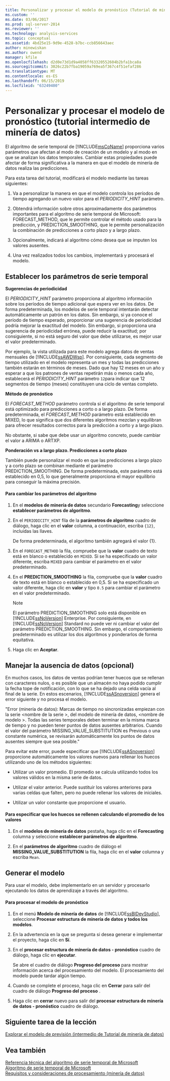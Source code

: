 ```yaml
---
title: Personalizar y procesar el modelo de pronóstico (Tutorial de minería de datos intermedios) | Microsoft Docs
ms.custom: ''
ms.date: 03/06/2017
ms.prod: sql-server-2014
ms.reviewer: ''
ms.technology: analysis-services
ms.topic: conceptual
ms.assetid: 4bd25e15-9d9e-4528-b7bc-ccb856643aec
author: minewiskan
ms.author: owend
manager: kfile
ms.openlocfilehash: d2d0e73d1d9a4058ff63320552604b2bfa1bca8a
ms.sourcegitcommit: 3026c22b7fba19059a769ea5f367c4f51efaf286
ms.translationtype: MT
ms.contentlocale: es-ES
ms.lasthandoff: 06/15/2019
ms.locfileid: "63249400"
---
```

# <a name="customizing-and-processing-the-forecasting-model-intermediate-data-mining-tutorial"></a>Personalizar y procesar el modelo de pronóstico (tutorial intermedio de minería de datos)
  El algoritmo de serie temporal de [!INCLUDE[msCoName](../includes/msconame-md.md)] proporciona varios parámetros que afectan al modo de creación de un modelo y al modo en que se analizan los datos temporales. Cambiar estas propiedades puede afectar de forma significativa a la manera en que el modelo de minería de datos realiza las predicciones.  
  
 Para esta tarea del tutorial, modificará el modelo mediante las tareas siguientes:  
  
1.  Va a personalizar la manera en que el modelo controla los períodos de tiempo agregando un nuevo valor para el *PERIODICITY_HINT* parámetro.  
  
2.  Obtendrá información sobre otros aproximadamente dos parámetros importantes para el algoritmo de serie temporal de Microsoft: FORECAST_METHOD, que le permite controlar el método usado para la predicción, y PREDICTION_SMOOTHING, que le permite personalización la combinación de predicciones a corto plazo y a largo plazo.  
  
3.  Opcionalmente, indicará al algoritmo cómo desea que se imputen los valores ausentes.  
  
4.  Una vez realizados todos los cambios, implementará y procesará el modelo.  
  
## <a name="setting-time-series-parameters"></a>Establecer los parámetros de serie temporal  
 **Sugerencias de periodicidad**  
  
 El *PERIODICITY_HINT* parámetro proporciona al algoritmo información sobre los períodos de tiempo adicional que espera ver en los datos. De forma predeterminada, los modelos de serie temporal intentarán detectar automáticamente un patrón en los datos. Sin embargo, si ya conoce el período de tiempo esperado, proporcionar una sugerencia de periodicidad podría mejorar la exactitud del modelo. Sin embargo, si proporciona una sugerencia de periodicidad errónea, puede reducir la exactitud; por consiguiente, si no está seguro del valor que debe utilizarse, es mejor usar el valor predeterminado.  
  
 Por ejemplo, la vista utilizada para este modelo agrega datos de ventas mensuales de [!INCLUDE[ssAWDWsp](../includes/ssawdwsp-md.md)]. Por consiguiente, cada segmento de tiempo utilizado en el modelo representa un mes y todas las predicciones también estarán en términos de meses. Dado que hay 12 meses en un año y esperar a que los patrones de ventas repetirán más o menos cada año, establecerá el *PERIODICITY_HINT* parámetro `12`para indicar que 12 segmentos de tiempo (meses) constituyen una ciclo de ventas completo.  
  
 **Método de pronóstico**  
  
 El *FORECAST_METHOD* parámetro controla si el algoritmo de serie temporal está optimizado para predicciones a corto o a largo plazo. De forma predeterminada, el *FORECAST_METHOD* parámetro está establecido en MIXED, lo que significa que dos diferentes algoritmos mezclan y equilibran para ofrecer resultados correctos para la predicción a corto y a largo plazo.  
  
 No obstante, si sabe que debe usar un algoritmo concreto, puede cambiar el valor a ARIMA o ARTXP.  
  
 **Ponderación vs a largo plazo. Predicciones a corto plazo**  
  
 También puede personalizar el modo en que las predicciones a largo plazo y a corto plazo se combinan mediante el parámetro PREDICTION_SMOOTHING. De forma predeterminada, este parámetro está establecido en 0,5, lo que generalmente proporciona el mayor equilibrio para conseguir la máxima precisión.  
  
#### <a name="to-change-the-algorithm-parameters"></a>Para cambiar los parámetros del algoritmo  
  
1.  En el **modelos de minería de datos** secundario **Forecasting**y seleccione **establecer parámetros de algoritmo**.  
  
2.  En el `PERIODICITY_HINT` fila de la **parámetros de algoritmo** cuadro de diálogo, haga clic en el **valor** columna, a continuación, escriba `{12}`, incluidas las llaves.  
  
     De forma predeterminada, el algoritmo también agregará el valor {1}.  
  
3.  En el `FORECAST_METHOD` la fila, compruebe que la **valor** cuadro de texto está en blanco o establecido en `MIXED`. Si se ha especificado un valor diferente, escriba `MIXED` para cambiar el parámetro en el valor predeterminado.  
  
4.  En el **PREDICTION_SMOOTHING** la fila, compruebe que la **valor** cuadro de texto está en blanco o establecido en 0,5. Si se ha especificado un valor diferente, haga clic en **valor** y tipo `0.5` para cambiar el parámetro en el valor predeterminado.  
  
    > [!NOTE]  
    >  El parámetro PREDICTION_SMOOTHING solo está disponible en [!INCLUDE[ssNoVersion](../includes/ssnoversion-md.md)] Enterprise. Por consiguiente, en [!INCLUDE[ssNoVersion](../includes/ssnoversion-md.md)] Standard no puede ver ni cambiar el valor del parámetro PREDICTION_SMOOTHING. Sin embargo, el comportamiento predeterminado es utilizar los dos algoritmos y ponderarlos de forma equitativa.  
  
5.  Haga clic en **Aceptar**.  
  
## <a name="handling-missing-data-optional"></a>Manejar la ausencia de datos (opcional)  
 En muchos casos, los datos de ventas podrían tener huecos que se rellenan con caracteres nulos, o es posible que un almacén no haya podido cumplir la fecha tope de notificación, con lo que se ha dejado una celda vacía al final de la serie. En estos escenarios, [!INCLUDE[ssASnoversion](../includes/ssasnoversion-md.md)] genera el error siguiente y no procesa el modelo.  
  
 "Error (minería de datos): Marcas de tiempo no sincronizadas empiezan con la serie \<nombre de la serie >, del modelo de minería de datos, \<nombre de modelo >. Todas las series temporales deben terminar en la misma marca de tiempo y no pueden tener puntos de datos ausentes arbitrarios. Cuando el valor del parámetro MISSING_VALUE_SUBSTITUTION es Previous o una constante numérica, se revisarán automáticamente los puntos de datos ausentes siempre que sea posible."  
  
 Para evitar este error, puede especificar que [!INCLUDE[ssASnoversion](../includes/ssasnoversion-md.md)] proporcione automáticamente los valores nuevos para rellenar los huecos utilizando uno de los métodos siguientes:  
  
-   Utilizar un valor promedio. El promedio se calcula utilizando todos los valores válidos en la misma serie de datos.  
  
-   Utilizar el valor anterior. Puede sustituir los valores anteriores para varias celdas que falten, pero no puede rellenar los valores de iniciales.  
  
-   Utilizar un valor constante que proporcione el usuario.  
  
#### <a name="to-specify-that-gaps-be-filled-by-averaging-values"></a>Para especificar que los huecos se rellenen calculando el promedio de los valores  
  
1.  En el **modelos de minería de datos** pestaña, haga clic en el **Forecasting** columna y seleccione **establecer parámetros de algoritmo**.  
  
2.  En el **parámetros de algoritmo** cuadro de diálogo el **MISSING_VALUE_SUBSTITUTION** la fila, haga clic en el **valor** columna y escriba `Mean`.  
  
## <a name="build-the-model"></a>Generar el modelo  
 Para usar el modelo, debe implementarlo en un servidor y procesarlo ejecutando los datos de aprendizaje a través del algoritmo.  
  
#### <a name="to-process-the-forecasting-model"></a>Para procesar el modelo de pronóstico  
  
1.  En el menú **Modelo de minería de datos** de [!INCLUDE[ssBIDevStudio](../includes/ssbidevstudio-md.md)], seleccione **Procesar estructura de minería de datos y todos los modelos**.  
  
2.  En la advertencia en la que se pregunta si desea generar e implementar el proyecto, haga clic en **Sí**.  
  
3.  En el **procesar estructura de minería de datos - pronóstico** cuadro de diálogo, haga clic en **ejecutar**.  
  
     Se abre el cuadro de diálogo **Progreso del proceso** para mostrar información acerca del procesamiento del modelo. El procesamiento del modelo puede tardar algún tiempo.  
  
4.  Cuando se complete el proceso, haga clic en **Cerrar** para salir del cuadro de diálogo **Progreso del proceso** .  
  
5.  Haga clic en **cerrar** nuevo para salir del **procesar estructura de minería de datos - pronóstico** cuadro de diálogo.  
  
## <a name="next-task-in-lesson"></a>Siguiente tarea de la lección  
 [Explorar el modelo de previsión &#40;intermedio de Tutorial de minería de datos&#41;](../../2014/tutorials/exploring-the-forecasting-model-intermediate-data-mining-tutorial.md)  
  
## <a name="see-also"></a>Vea también  
 [Referencia técnica del algoritmo de serie temporal de Microsoft](../../2014/analysis-services/data-mining/microsoft-time-series-algorithm-technical-reference.md)   
 [Algoritmo de serie temporal de Microsoft](../../2014/analysis-services/data-mining/microsoft-time-series-algorithm.md)   
 [Requisitos y consideraciones de procesamiento &#40;minería de datos&#41;](../../2014/analysis-services/data-mining/processing-requirements-and-considerations-data-mining.md)  
  
  
